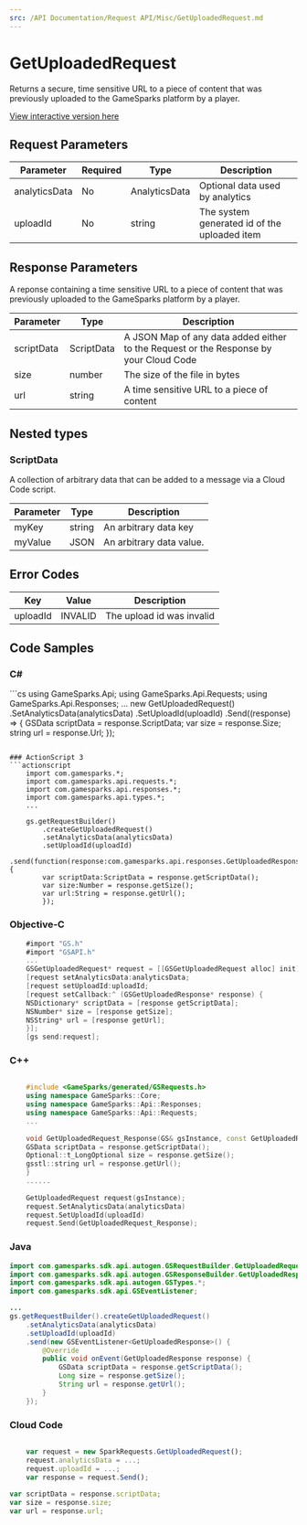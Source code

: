 ```yaml
---
src: /API Documentation/Request API/Misc/GetUploadedRequest.md
---
```


# GetUploadedRequest


Returns a secure, time sensitive URL to a piece of content that was previously uploaded to the GameSparks platform by a player.


<a href="https://api.gamesparks.net/#getuploadedrequest" target="_gsapi">View interactive version here</a>

## Request Parameters

Parameter | Required | Type | Description
--------- | -------- | ---- | -----------
analyticsData | No | AnalyticsData | Optional data used by analytics
uploadId | No | string | The system generated id of the uploaded item

## Response Parameters


A reponse containing a time sensitive URL to a piece of content that was previously uploaded to the GameSparks platform by a player.

Parameter | Type | Description
--------- | ---- | -----------
scriptData | ScriptData | A JSON Map of any data added either to the Request or the Response by your Cloud Code
size | number | The size of the file in bytes
url | string | A time sensitive URL to a piece of content

## Nested types

### ScriptData

A collection of arbitrary data that can be added to a message via a Cloud Code script.

Parameter | Type | Description
--------- | ---- | -----------
myKey | string | An arbitrary data key
myValue | JSON | An arbitrary data value.

## Error Codes

Key | Value | Description
--------- | ----------- | -----------
uploadId | INVALID | The upload id was invalid

## Code Samples

<h3>C#</h3>
```cs
	using GameSparks.Api;
	using GameSparks.Api.Requests;
	using GameSparks.Api.Responses;
	...
	new GetUploadedRequest()
		.SetAnalyticsData(analyticsData)
		.SetUploadId(uploadId)
		.Send((response) => {
		GSData scriptData = response.ScriptData; 
		var size = response.Size; 
		string url = response.Url; 
		});

```

### ActionScript 3
```actionscript
	import com.gamesparks.*;
	import com.gamesparks.api.requests.*;
	import com.gamesparks.api.responses.*;
	import com.gamesparks.api.types.*;
	...
	
	gs.getRequestBuilder()
	    .createGetUploadedRequest()
		.setAnalyticsData(analyticsData)
		.setUploadId(uploadId)
		.send(function(response:com.gamesparks.api.responses.GetUploadedResponse):void {
		var scriptData:ScriptData = response.getScriptData(); 
		var size:Number = response.getSize(); 
		var url:String = response.getUrl(); 
		});

```

### Objective-C
```objectivec
	#import "GS.h"
	#import "GSAPI.h"
	...
	GSGetUploadedRequest* request = [[GSGetUploadedRequest alloc] init];
	[request setAnalyticsData:analyticsData;
	[request setUploadId:uploadId;
	[request setCallback:^ (GSGetUploadedResponse* response) {
	NSDictionary* scriptData = [response getScriptData]; 
	NSNumber* size = [response getSize]; 
	NSString* url = [response getUrl]; 
	}];
	[gs send:request];

```

### C++
```cpp

	#include <GameSparks/generated/GSRequests.h>
	using namespace GameSparks::Core;
	using namespace GameSparks::Api::Responses;
	using namespace GameSparks::Api::Requests;
	...
	
	void GetUploadedRequest_Response(GS& gsInstance, const GetUploadedResponse& response) {
	GSData scriptData = response.getScriptData(); 
	Optional::t_LongOptional size = response.getSize(); 
	gsstl::string url = response.getUrl(); 
	}
	......
	
	GetUploadedRequest request(gsInstance);
	request.SetAnalyticsData(analyticsData)
	request.SetUploadId(uploadId)
	request.Send(GetUploadedRequest_Response);
```

### Java
```java
import com.gamesparks.sdk.api.autogen.GSRequestBuilder.GetUploadedRequest;
import com.gamesparks.sdk.api.autogen.GSResponseBuilder.GetUploadedResponse;
import com.gamesparks.sdk.api.autogen.GSTypes.*;
import com.gamesparks.sdk.api.GSEventListener;

...
gs.getRequestBuilder().createGetUploadedRequest()
	.setAnalyticsData(analyticsData)
	.setUploadId(uploadId)
	.send(new GSEventListener<GetUploadedResponse>() {
		@Override
		public void onEvent(GetUploadedResponse response) {
			GSData scriptData = response.getScriptData(); 
			Long size = response.getSize(); 
			String url = response.getUrl(); 
		}
	});

```

### Cloud Code
```javascript

	var request = new SparkRequests.GetUploadedRequest();
	request.analyticsData = ...;
	request.uploadId = ...;
	var response = request.Send();
	
var scriptData = response.scriptData; 
var size = response.size; 
var url = response.url; 
```


